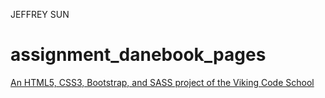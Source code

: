 JEFFREY SUN
# assignment_danebook_pages

[An HTML5, CSS3, Bootstrap, and SASS project of the Viking Code School](http://www.vikingcodeschool.com)
